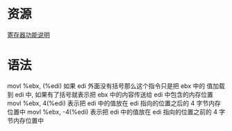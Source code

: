 # 资源
[寄存器功能说明](http://cs.fjzs.edu.cn/ketang/hbyy/registers.htm)

# 语法
movl %ebx, (%edi) 如果 edi 外面没有括号那么这个指令只是把 ebx 中的 值加载到 edi 中, 如果有了括号就表示把 ebx 中的内容传送给 edi 中包含的内存位置
movl %ebx, 4(%edi) 表示把 edi 中的值放在 edi 指向的位置之后的 4 字节内存位置中
movl %ebx, -4(%edi) 表示把 edi 中的值放在 edi 指向的位置之前的 4 字节内存位置中 
